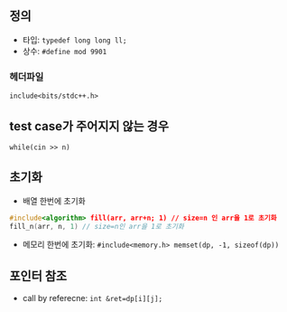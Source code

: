 ## 정의

 * 타입: ```typedef long long ll;```
 * 상수: ```#define mod 9901```
 
 ### 헤더파일
  
  ```include<bits/stdc++.h>```

## test case가 주어지지 않는 경우

```while(cin >> n)```

## 초기화

 * 배열 한번에 초기화
 ```cpp
 #include<algorithm> fill(arr, arr+n; 1) // size=n 인 arr을 1로 초기화
 fill_n(arr, n, 1) // size=n인 arr을 1로 초기화
 ```
 * 메모리 한번에 초기화: ```#include<memory.h> memset(dp, -1, sizeof(dp))```

## 포인터 참조

 * call by referecne: ```int &ret=dp[i][j];```